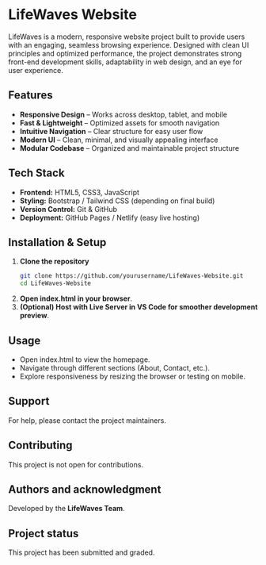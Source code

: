 # LifeWaves Website
LifeWaves is a modern, responsive website project built to provide users with an engaging, seamless browsing experience. Designed with clean UI principles and optimized performance, the project demonstrates strong front-end development skills, adaptability in web design, and an eye for user experience.

## Features
- **Responsive Design** – Works across desktop, tablet, and mobile  
- **Fast & Lightweight** – Optimized assets for smooth navigation  
- **Intuitive Navigation** – Clear structure for easy user flow  
- **Modern UI** – Clean, minimal, and visually appealing interface  
- **Modular Codebase** – Organized and maintainable project structure

## Tech Stack
- **Frontend:** HTML5, CSS3, JavaScript  
- **Styling:** Bootstrap / Tailwind CSS (depending on final build)  
- **Version Control:** Git & GitHub  
- **Deployment:** GitHub Pages / Netlify (easy live hosting)  

## Installation & Setup
1. **Clone the repository**
   ```bash
   git clone https://github.com/yourusername/LifeWaves-Website.git
   cd LifeWaves-Website
2. **Open index.html in your browser**.
3. **(Optional) Host with Live Server in VS Code for smoother development preview**.

## Usage
- Open index.html to view the homepage.
- Navigate through different sections (About, Contact, etc.).
- Explore responsiveness by resizing the browser or testing on mobile.

## Support
For help, please contact the project maintainers.

## Contributing
This project is not open for contributions.

## Authors and acknowledgment
Developed by the **LifeWaves Team**.  

## Project status
This project has been submitted and graded.
